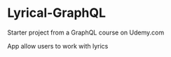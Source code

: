 # Lyrical-GraphQL
Starter project from a GraphQL course on Udemy.com

App allow users to work with lyrics
